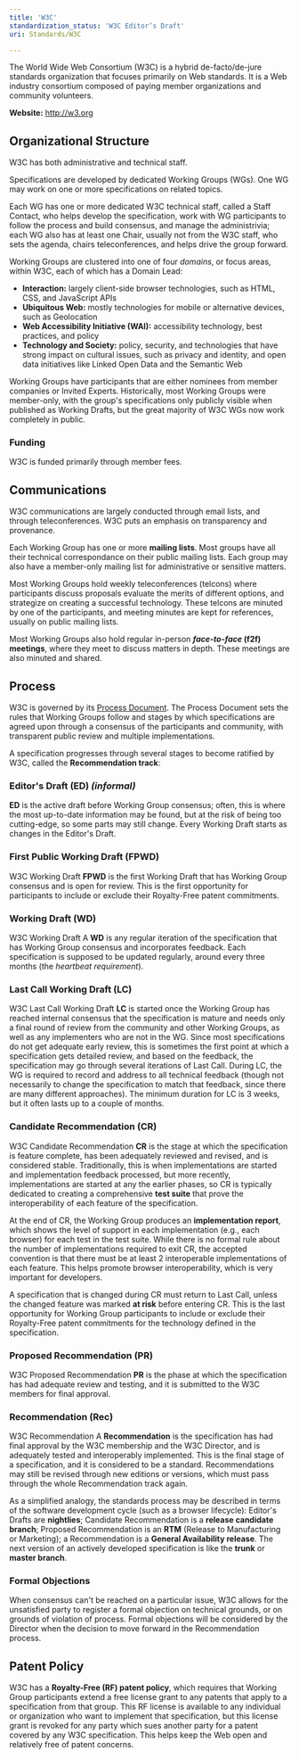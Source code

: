 ```yaml
---
title: 'W3C'
standardization_status: 'W3C Editor’s Draft'
uri: Standards/W3C

---
```

The World Wide Web Consortium (W3C) is a hybrid de-facto/de-jure standards organization that focuses primarily on Web standards. It is a Web industry consortium composed of paying member organizations and community volunteers.

**Website:** <http://w3.org>

## Organizational Structure

W3C has both administrative and technical staff.

Specifications are developed by dedicated Working Groups (WGs). One WG may work on one or more specifications on related topics.

Each WG has one or more dedicated W3C technical staff, called a Staff Contact, who helps develop the specification, work with WG participants to follow the process and build consensus, and manage the administrivia; each WG also has at least one Chair, usually not from the W3C staff, who sets the agenda, chairs teleconferences, and helps drive the group forward.

Working Groups are clustered into one of four *domains*, or focus areas, within W3C, each of which has a Domain Lead:

-   **Interaction:** largely client-side browser technologies, such as HTML, CSS, and JavaScript APIs
-   **Ubiquitous Web:** mostly technologies for mobile or alternative devices, such as Geolocation
-   **Web Accessibility Initiative (WAI):** accessibility technology, best practices, and policy
-   **Technology and Society:** policy, security, and technologies that have strong impact on cultural issues, such as privacy and identity, and open data initiatives like Linked Open Data and the Semantic Web

Working Groups have participants that are either nominees from member companies or Invited Experts. Historically, most Working Groups were member-only, with the group's specifications only publicly visible when published as Working Drafts, but the great majority of W3C WGs now work completely in public.

### Funding

W3C is funded primarily through member fees.

## Communications

W3C communications are largely conducted through email lists, and through teleconferences. W3C puts an emphasis on transparency and provenance.

Each Working Group has one or more **mailing lists**. Most groups have all their technical correspondance on their public mailing lists. Each group may also have a member-only mailing list for administrative or sensitive matters.

Most Working Groups hold weekly teleconferences (telcons) where participants discuss proposals evaluate the merits of different options, and strategize on creating a successful technology. These telcons are minuted by one of the participants, and meeting minutes are kept for references, usually on public mailing lists.

Most Working Groups also hold regular in-person ***face-to-face* (f2f) meetings**, where they meet to discuss matters in depth. These meetings are also minuted and shared.

## Process

W3C is governed by its [Process Document](http://www.w3.org/Consortium/Process/). The Process Document sets the rules that Working Groups follow and stages by which specifications are agreed upon through a consensus of the participants and community, with transparent public review and multiple implementations.

A specification progresses through several stages to become ratified by W3C, called the **Recommendation track**:

### <span id="ed">Editor's Draft (ED)</span> *(informal)*

**ED** is the active draft before Working Group consensus; often, this is where the most up-to-date information may be found, but at the risk of being too cutting-edge, so some parts may still change. Every Working Draft starts as changes in the Editor's Draft.

### <span id="fpwd">First Public Working Draft (FPWD)</span>

<span class="standardization_status" title="W3C Working Draft">W3C Working Draft</span> **FPWD** is the first Working Draft that has Working Group consensus and is open for review. This is the first opportunity for participants to include or exclude their Royalty-Free patent commitments.

### <span id="wd">Working Draft (WD)</span>

<span class="standardization_status" title="W3C Working Draft">W3C Working Draft</span> A **WD** is any regular iteration of the specification that has Working Group consensus and incorporates feedback. Each specification is supposed to be updated regularly, around every three months (the *heartbeat requirement*).

### <span id="lc">Last Call Working Draft (LC)</span>

<span class="standardization_status" title="W3C Last Call Working Draft">W3C Last Call Working Draft</span> **LC** is started once the Working Group has reached internal consensus that the specification is mature and needs only a final round of review from the community and other Working Groups, as well as any implementers who are not in the WG. Since most specifications do not get adequate early review, this is sometimes the first point at which a specification gets detailed review, and based on the feedback, the specification may go through several iterations of Last Call. During LC, the WG is required to record and address to all technical feedback (though not necessarily to change the specification to match that feedback, since there are many different approaches). The minimum duration for LC is 3 weeks, but it often lasts up to a couple of months.

### <span id="cr">Candidate Recommendation (CR)</span>

<span class="standardization_status" title="W3C Candidate Recommendation">W3C Candidate Recommendation</span> **CR** is the stage at which the specification is feature complete, has been adequately reviewed and revised, and is considered stable. Traditionally, this is when implementations are started and implementation feedback processed, but more recently, implementations are started at any the earlier phases, so CR is typically dedicated to creating a comprehensive **test suite** that prove the interoperability of each feature of the specification.

At the end of CR, the Working Group produces an **implementation report**, which shows the level of support in each implementation (e.g., each browser) for each test in the test suite. While there is no formal rule about the number of implementations required to exit CR, the accepted convention is that there must be at least 2 interoperable implementations of each feature. This helps promote browser interoperability, which is very important for developers.

A specification that is changed during CR must return to Last Call, unless the changed feature was marked **at risk** before entering CR. This is the last opportunity for Working Group participants to include or exclude their Royalty-Free patent commitments for the technology defined in the specification.

### <span id="pr">Proposed Recommendation (PR)</span>

<span class="standardization_status" title="W3C Proposed Recommendation">W3C Proposed Recommendation</span> **PR** is the phase at which the specification has had adequate review and testing, and it is submitted to the W3C members for final approval.

### <span id="rec">Recommendation (Rec)</span>

<span class="standardization_status" title="W3C Recommendation">W3C Recommendation</span> A **Recommendation** is the specification has had final approval by the W3C membership and the W3C Director, and is adequately tested and interoperably implemented. This is the final stage of a specification, and it is considered to be a standard. Recommendations may still be revised through new editions or versions, which must pass through the whole Recommendation track again.

As a simplified analogy, the standards process may be described in terms of the software development cycle (such as a browser lifecycle): Editor's Drafts are **nightlies**; Candidate Recommendation is a **release candidate branch**; Proposed Recommendation is an **RTM** (Release to Manufacturing or Marketing); a Recommendation is a **General Availability release**. The next version of an actively developed specification is like the **trunk** or **master branch**.

### Formal Objections

When consensus can't be reached on a particular issue, W3C allows for the unsatisfied party to register a formal objection on technical grounds, or on grounds of violation of process. Formal objections will be considered by the Director when the decision to move forward in the Recommendation process.

## Patent Policy

W3C has a **Royalty-Free (RF) patent policy**, which requires that Working Group participants extend a free license grant to any patents that apply to a specification from that group. This RF license is available to any individual or organization who want to implement that specification, but this license grant is revoked for any party which sues another party for a patent covered by any W3C specification. This helps keep the Web open and relatively free of patent concerns.
